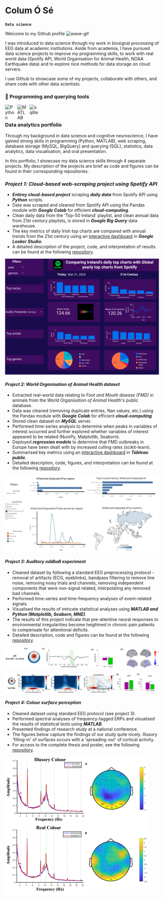 # Colum Ó Sé

**`Data science`**

Welcome to my Github profile ![wave-gif](https://cdn.jsdelivr.net/gh/Readme-Workflows/Readme-Icons@main/icons/gifs/wave.gif)

I was introduced to data science through my work in biosignal processing of EEG data at academic institutions. Aside from academia, I have pursued data science projects to improve my programming skills, to work with real world data (Spotify API,  World Organisation for Animal Health, NOAA Earthquake data) and to explore nice methods for data storage on cloud servers.

I use Github to showcase some of my projects, collaborate with others, and share code with other data scientists.

### 🧰 Programming and querying tools

<img align="left" alt="Python" width="30px" style="padding-right:10px;" src="https://cdn.jsdelivr.net/gh/devicons/devicon/icons/python/python-plain.svg" />
<img align="left" alt="MATLAB" width="30px" style="padding-right:10px;" src="https://cdn.jsdelivr.net/gh/devicons/devicon/icons/matlab/matlab-original.svg" />
<img align="left" alt="sqlite" width="30px" style="padding-right:10px;" src="https://cdn.jsdelivr.net/gh/devicons/devicon/icons/sqlite/sqlite-original.svg" />
<br />

#

### Data analytics portfolio
Through my background in data science and cognitive neuroscience, I have gained strong skills in programming (Python, MATLAB), web scraping, database storage (MySQL, BigQuery) and querying (SQL), statistics, data analytics, data visualisation, and oral presentation.

In this portfolio, I showcase my data science skills through 4 separate projects. My description of the projects are brief as code and figures can be found in their corresponding repositories.

### *Project 1: Cloud-based web-scraping project using Spotify API*
* ***Entirey cloud-based project*** scraping ***daily data*** from Spotify API using ***Python*** scripts.
* Data was scraped and cleaned from Spotify API using the Pandas module with ***Google Colab*** for efficient ***cloud-computing***.
* Clean daily data from the 'Top-50 Ireland' playlist, and clean annual data from 21st century playlists, is stored in ***Google Big Query*** data warehouse.
* The key metrics of daily Irish top charts are compared with annual trends from the 21st century using an [interactive dashboard](https://lookerstudio.google.com/reporting/89c6378a-f65c-40d0-b712-72041bbcd563) in ***Google Looker Studio***.
* A detailed description of the project, code, and interpretation of results can be found at the following [repository](https://github.com/columose/Spotify-API/blob/d85f87640ab00f4edf8d388ffddec082292d8064/README.md).

![Dashboard](https://github.com/columose/Spotify-API/blob/c4cdf184cf44efd278bfab140fcb2f333473ca25/Images/Spotify%20API%20dashboard.png)

#### *Project 2: World Organisation of Animal Health dataset*
* Extracted real-world data relating to *Foot and Mouth disease (FMD)* in animals from the *World Organisation of Animal Health's* public database.
* Data was cleaned (removing duplicate entries, Nan values, etc.) using the Pandas module with ***Google Colab*** for efficient ***cloud-computing***
* Stored clean dataset on ***MySQL*** server.
* Performed time-series analysis to determine when peaks in variables of interest occurred and further explored whether variables of interest appeared to be related (NumPy, Matplotlib, Seaborn).
* Deployed ***regression models*** to determine that FMD outbreaks in Europe have been dealt with by increased culling rates (scikit-learn).
* Summarised key metrics using an [interactive dashboard](https://public.tableau.com/app/profile/colum.s./viz/WOAHFMDproject/Dashboard) in ***Tableau public***.
* Detailed description, code, figures, and interpretation can be found at the following [repository](https://github.com/columose/WOAH-FMD-dataset.git).

![figure](https://github.com/columose/WOAH-FMD-dataset/blob/5765e91a983e9fdf36988e3aa3fee5f0fae095d9/Figure%20output/Dashboard.png)


#### *Project 3: Auditory oddball experiment*
* Cleaned dataset by following a standard EEG preprocessing protocol - removal of artifacts (ECG, eyeblinks), bandpass filtering to remove line noise, removing noisy trials and channels, removing independent components that were non-signal related, interpolating any removed bad channels.
* Performed time-series and time-frequency analyses of event-related signals.
* Visualised the results of intricate statistical analyses using ***MATLAB and Python (Matplotlib, Seaborn, MNE)***.
* The results of this project indicate that pre-attentive neural responses to environmental irregularities become heightned in chronic pain patients to compensate for attentional deficits.
* Detailed description, code and figures can be found at the following [repository](https://github.com/columose/Chronic-Pain-Project.git).

![figure](https://github.com/columose/columose/blob/8ad6cd6b904a5fcb0a8c0192ecebb4ee1c83f5e4/Github%20figures/Oddball%20time-domain.png)

![figure](https://github.com/columose/columose/blob/aa0001208ff6838ab751deaa0b7fb6cf3548dee2/Github%20figures/Oddball%20time-freq.png)

#### *Project 4: Colour surface perception*
* Cleaned dataset using standard EEG protocol (see project 3).
* Performed spectral analyses of frequency-tagged ERPs and visualised the results of statistical tests using ***MATLAB***.
* Presented findings of research study at a national conference.
* The figures below capture the findings of our study quite nicely. Illusory 'filling-in' of surfaces occurs with a 'spreading-out' of cortical activity. 
* For access to the complete thesis and poster, see the following [repository](https://github.com/columose/Colour-Perception.git). 

![figure](https://github.com/columose/columose/blob/bd11dc061999938ed605dfc0232e398c65ec407b/Github%20figures/Colour%20perception.png)
















